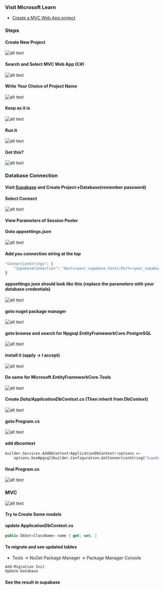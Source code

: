 ### Visit Microsoft Learn
- [Create a MVC Web App project](https://learn.microsoft.com/en-us/aspnet/core/tutorials/first-mvc-app/start-mvc?view=aspnetcore-9.0)

### Steps
#### Create New Project
![alt text](image.png)
#### Search and Select MVC Web App (C#)
![alt text](image-1.png)
#### Write Your Choice of Project Name
![alt text](image-2.png)
#### Keep as it is
![alt text](image-3.png)
#### Run it
![alt text](image-4.png)
#### Got this?
![alt text](image-6.png)

### Database Connection
#### Visit [Supabase](https://supabase.com/) and Create Project->Database(remember password)
#### Select Connect
![alt text](image-7.png)
#### View Parameters of Session Pooler

#### Goto appsettings.json
![alt text](image-8.png)
#### Add you connection string at the top
```sh
"ConnectionStrings": {
    "SupabaseConnection": "Host=<your_supabase_host>;Port=<your_supabase_port>;Database=<your_database_name>;Username=<your_username>;Password=<your_password>"
}
```
#### appsettings.json should look like this (replace the parameters with your database credentials)
![alt text](image-9.png)

#### goto nuget package manager
![alt text](image-10.png)

#### goto browse and search for **Npgsql.EntityFrameworkCore.PostgreSQL**
![alt text](image-11.png)
#### install it (apply -> I accept)
![alt text](image-12.png)

#### Do same for **Microsoft.EntityFrameworkCore.Tools**
![alt text](image-16.png)

#### Create ***Data/ApplicationDbContext.cs*** (Then inherit from DbContext)
![alt text](image-14.png)

#### goto Program.cs
![alt text](image-13.png)

#### add dbcontext
```sh
builder.Services.AddDbContext<ApplicationDbContext>(options =>
    options.UseNpgsql(builder.Configuration.GetConnectionString("SupabaseConnection")));
```
#### final Program.cs
![alt text](image-15.png)

### MVC
![alt text](image-17.png)

#### Try to Create Some models

#### update **ApplicationDbContext.cs**
```csharp
public DbSet<ClassName> name { get; set; }
```

#### To migrate and see updated tables
- Tools → NuGet Package Manager → Package Manager Console
```sh
Add-Migration Init
Update-Database
```

#### See the result in supabase
